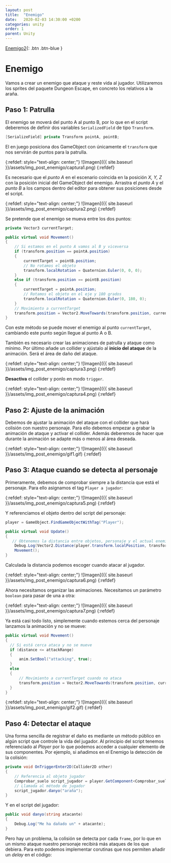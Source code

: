 ```yaml
---
layout: post
title:  "Enemigo"
date:   2020-02-03 14:30:00 +0200
categories: unity
order: 1
parent: Unity
---
```


[Enemigo2](https://github.com/Manuel-Ag/PMD_19-20/tree/master/Unity/Enemigo){: .btn .btn-blue }

# Enemigo

Vamos a crear un enemigo que ataque y reste vida al jugador. Utilizaremos los sprites del paquete Dungeon Escape, en concreto los relativos a la araña.


## Paso 1: Patrulla

El enemigo se moverá del punto A al punto B, por lo que en el script deberemos de definir dos variables `SerializedField` de tipo `Transform`.

```csharp
[SerializeField] private Transform pointA, pointB;
```

El en juego posiciona dos GameObject con únicamente el `transform` que nos servirán de puntos para la patrulla.

{:refdef: style="text-align: center;"}
![Imagen]({{ site.baseurl }}/assets/img_post_enemigo/captura1.png)
{:refdef}

Es necesario que el *punto A* en el escenario coincida en la posición *X, Y, Z* con la posición inicial del GameObject del enemigo. Arrastra el *punto A* y el *punto B* a los campos dentro del editor para obtener sus posiciones desde el script.

{:refdef: style="text-align: center;"}
![Imagen]({{ site.baseurl }}/assets/img_post_enemigo/captura2.png)
{:refdef}

Se pretende que el enemigo se mueva entre los dos puntos:

```csharp
private Vector3 currentTarget;

public virtual void Movement()
{
    // Si estamos en el punto A vamos al B y viceversa
    if (transform.position == pointA.position)
    {
        currentTarget = pointB.position;
        // No rotamos el objeto
        transform.localRotation = Quaternion.Euler(0, 0, 0);
    }
    else if (transform.position == pointB.position)
    {
        currentTarget = pointA.position;
        // Rotamos el objeto en el eje y 180 grados
        transform.localRotation = Quaternion.Euler(0, 180, 0);
    }
    // Movimiento a currentTarget
    transform.position = Vector2.MoveTowards(transform.position, currentTarget, velocidad * Time.deltaTime);
}
```

Con este método se puede mover el enemigo al punto `currentTarget`, cambiando este punto según llegue al punto A o B.

También es necesario crear las animaciones de patrulla y ataque como mínimo. Por último añade un collider y ajústalo al **inicio del ataque** de la animación. Será el área de daño del ataque.

{:refdef: style="text-align: center;"}
![Imagen]({{ site.baseurl }}/assets/img_post_enemigo/captura3.png)
{:refdef}

**Desactiva** el collider y ponlo en modo `trigger`.

{:refdef: style="text-align: center;"}
![Imagen]({{ site.baseurl }}/assets/img_post_enemigo/captura4.png)
{:refdef}


## Paso 2: Ajuste de la animación

Debemos de ajustar la animación del ataque con el collider que hará colisión con nuestro personaje. Para ello debemos empezar a grabar la animación de ataque y activar el collider. Además deberemos de hacer que durante la animación se adapte más o menos al área deseada.

{:refdef: style="text-align: center;"}
![Imagen]({{ site.baseurl }}/assets/img_post_enemigo/gif1.gif)
{:refdef}


## Paso 3: Ataque cuando se detecta al personaje

Primeramente, debemos de comprobar siempre a la distancia que está el personaje. Para ello asignamos el tag `Player a jugador`:

{:refdef: style="text-align: center;"}
![Imagen]({{ site.baseurl }}/assets/img_post_enemigo/captura5.png)
{:refdef}

Y referenciamos el objeto dentro del script del personaje:

```csharp
player = GameObject.FindGameObjectWithTag("Player");

public virtual void Update()
{
   // Obtenemos la distancia entre objetos, personaje y el actual enemigo
    Debug.Log(Vector2.Distance(player.transform.localPosition, transform.localPosition));
    Movement();
}
```

Calculada la distancia podemos escoger cuando atacar al jugador.

{:refdef: style="text-align: center;"}
![Imagen]({{ site.baseurl }}/assets/img_post_enemigo/captura6.png)
{:refdef}

Ahora necesitamos organizar las animaciones. Necesitamos un parámetro `boolean` para pasar de una a otra:

{:refdef: style="text-align: center;"}
![Imagen]({{ site.baseurl }}/assets/img_post_enemigo/captura7.png)
{:refdef}

Ya está casi todo listo, simplemente cuando estemos cerca del personaje lanzamos la animación y no se mueve:

```csharp
public virtual void Movement()
{
  // Si está cerca ataca y no se mueve
  if (distance <= attackRange)
  {
      anim.SetBool("attacking", true);
  }
  else
  {
      // Movimiento a currentTarget cuando no ataca
      transform.position = Vector2.MoveTowards(transform.position, currentTarget, speed * Time.deltaTime);
  }
}
```

{:refdef: style="text-align: center;"}
![Imagen]({{ site.baseurl }}/assets/img_post_enemigo/gif2.gif)
{:refdef}


## Paso 4: Detectar el ataque

Una forma sencilla de registrar el daño es mediante un método público en algún script que controle la vida del jugador. Al principio del script tenemos referenciado al *Player* por lo que podemos acceder a cualquier elemento de sus componentes. Por ejemplo, si añadimos en el Enemigo la detección de la colisión:

```csharp
private void OnTriggerEnter2D(Collider2D other)
{
    // Referencia al objeto jugador
    Comprobar_suelo script_jugador = player.GetComponent<Comprobar_suelo>();
    // Llamada al método de jugador
    script_jugador.danyo("araña");
}
```

Y en el script del jugador:

```csharp
public void danyo(string atacante)
{
    Debug.Log("Me ha dañado un" + atacante);
}
```

Pero hay un problema, la colisión se detecta por cada `frame`, por lo que en un mismo ataque nuestro personaje recibirá más ataques de los que debiera. Para esto podemos implementar corutinas que nos permiten añadir un *delay* en el código:
